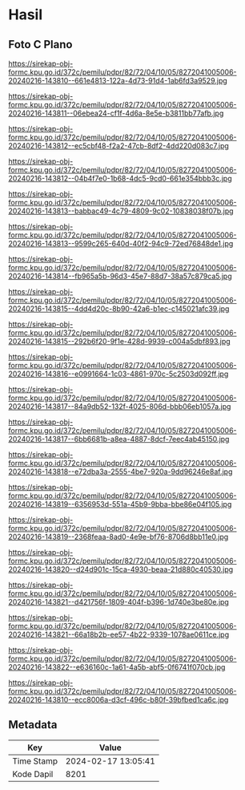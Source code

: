 # Hasil

## Foto C Plano

https://sirekap-obj-formc.kpu.go.id/372c/pemilu/pdpr/82/72/04/10/05/8272041005006-20240216-143810--661e4813-122a-4d73-91d4-1ab6fd3a9529.jpg

https://sirekap-obj-formc.kpu.go.id/372c/pemilu/pdpr/82/72/04/10/05/8272041005006-20240216-143811--06ebea24-cf1f-4d6a-8e5e-b3811bb77afb.jpg

https://sirekap-obj-formc.kpu.go.id/372c/pemilu/pdpr/82/72/04/10/05/8272041005006-20240216-143812--ec5cbf48-f2a2-47cb-8df2-4dd220d083c7.jpg

https://sirekap-obj-formc.kpu.go.id/372c/pemilu/pdpr/82/72/04/10/05/8272041005006-20240216-143812--04b4f7e0-1b68-4dc5-9cd0-661e354bbb3c.jpg

https://sirekap-obj-formc.kpu.go.id/372c/pemilu/pdpr/82/72/04/10/05/8272041005006-20240216-143813--babbac49-4c79-4809-9c02-10838038f07b.jpg

https://sirekap-obj-formc.kpu.go.id/372c/pemilu/pdpr/82/72/04/10/05/8272041005006-20240216-143813--9599c265-640d-40f2-94c9-72ed76848de1.jpg

https://sirekap-obj-formc.kpu.go.id/372c/pemilu/pdpr/82/72/04/10/05/8272041005006-20240216-143814--fb965a5b-96d3-45e7-88d7-38a57c879ca5.jpg

https://sirekap-obj-formc.kpu.go.id/372c/pemilu/pdpr/82/72/04/10/05/8272041005006-20240216-143815--4dd4d20c-8b90-42a6-b1ec-c145021afc39.jpg

https://sirekap-obj-formc.kpu.go.id/372c/pemilu/pdpr/82/72/04/10/05/8272041005006-20240216-143815--292b6f20-9f1e-428d-9939-c004a5dbf893.jpg

https://sirekap-obj-formc.kpu.go.id/372c/pemilu/pdpr/82/72/04/10/05/8272041005006-20240216-143816--e0991664-1c03-4861-970c-5c2503d092ff.jpg

https://sirekap-obj-formc.kpu.go.id/372c/pemilu/pdpr/82/72/04/10/05/8272041005006-20240216-143817--84a9db52-132f-4025-806d-bbb06eb1057a.jpg

https://sirekap-obj-formc.kpu.go.id/372c/pemilu/pdpr/82/72/04/10/05/8272041005006-20240216-143817--6bb6681b-a8ea-4887-8dcf-7eec4ab45150.jpg

https://sirekap-obj-formc.kpu.go.id/372c/pemilu/pdpr/82/72/04/10/05/8272041005006-20240216-143818--e72dba3a-2555-4be7-920a-9dd96246e8af.jpg

https://sirekap-obj-formc.kpu.go.id/372c/pemilu/pdpr/82/72/04/10/05/8272041005006-20240216-143819--6356953d-551a-45b9-9bba-bbe86e04f105.jpg

https://sirekap-obj-formc.kpu.go.id/372c/pemilu/pdpr/82/72/04/10/05/8272041005006-20240216-143819--2368feaa-8ad0-4e9e-bf76-8706d8bb11e0.jpg

https://sirekap-obj-formc.kpu.go.id/372c/pemilu/pdpr/82/72/04/10/05/8272041005006-20240216-143820--d24d901c-15ca-4930-beaa-21d880c40530.jpg

https://sirekap-obj-formc.kpu.go.id/372c/pemilu/pdpr/82/72/04/10/05/8272041005006-20240216-143821--d421756f-1809-404f-b396-1d740e3be80e.jpg

https://sirekap-obj-formc.kpu.go.id/372c/pemilu/pdpr/82/72/04/10/05/8272041005006-20240216-143821--66a18b2b-ee57-4b22-9339-1078ae0611ce.jpg

https://sirekap-obj-formc.kpu.go.id/372c/pemilu/pdpr/82/72/04/10/05/8272041005006-20240216-143822--e636160c-1a61-4a5b-abf5-0f6741f070cb.jpg

https://sirekap-obj-formc.kpu.go.id/372c/pemilu/pdpr/82/72/04/10/05/8272041005006-20240216-143810--ecc8006a-d3cf-496c-b80f-39bfbed1ca6c.jpg


## Metadata

| Key        | Value               |
| ---------- | ------------------- |
| Time Stamp | 2024-02-17 13:05:41 |
| Kode Dapil | 8201                |



